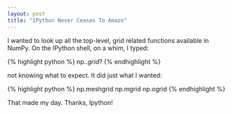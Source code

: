 ```yaml
---
layout: post
title: "IPython Never Ceases To Amaze"
---
```


I wanted to look up
all the top-level, grid related functions
available in NumPy.
On the IPython shell,
on a whim,
I typed:

{% highlight python %}
np.*.grid*?
{% endhighlight %}

not knowing what to expect.
It did just what I wanted:

{% highlight python %}
np.meshgrid
np.mgrid
np.ogrid
{% endhighlight %}

That made my day.
Thanks, Ipython!